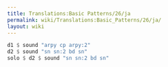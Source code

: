 ```yaml
---
title: Translations:Basic Patterns/26/ja
permalink: wiki/Translations:Basic_Patterns/26/ja/
layout: wiki
---
```


``` Haskell
d1 $ sound "arpy cp arpy:2"
d2 $ sound "sn sn:2 bd sn"
solo $ d2 $ sound "sn sn:2 bd sn"
```
